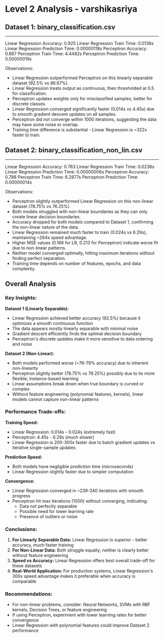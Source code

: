 # Level 2 Analysis - varshikasriya

## Dataset 1: binary_classification.csv
--------------------------------
Linear Regression Accuracy: 0.925
Linear Regression Train Time: 0.0138s
Linear Regression Prediction Time: 0.00000118s
Perceptron Accuracy: 0.867
Perceptron Train Time: 4.4482s
Perceptron Prediction Time: 0.00000019s

Observations:
- Linear Regression outperformed Perceptron on this linearly separable dataset (92.5% vs 86.67%).
- Linear Regression treats output as continuous, then thresholded at 0.5 for classification.
- Perceptron updates weights only for misclassified samples; better for discrete classes.
- Linear Regression converged significantly faster (0.014s vs 4.45s) due to smooth gradient descent updates on all samples.
- Perceptron did not converge within 1000 iterations, suggesting the data may have some noise or overlap.
- Training time difference is substantial - Linear Regression is ~322x faster to train.

## Dataset 2: binary_classification_non_lin.csv
--------------------------------
Linear Regression Accuracy: 0.763
Linear Regression Train Time: 0.0238s
Linear Regression Prediction Time: 0.00000006s
Perceptron Accuracy: 0.788
Perceptron Train Time: 6.2877s
Perceptron Prediction Time: 0.00000014s

Observations:
- Perceptron slightly outperformed Linear Regression on this non-linear dataset (78.75% vs 76.25%).
- Both models struggled with non-linear boundaries as they can only create linear decision boundaries.
- Accuracy dropped for both models compared to Dataset 1, confirming the non-linear nature of the data.
- Linear Regression remained much faster to train (0.024s vs 6.29s), maintaining ~264x speed advantage.
- Higher MSE values (0.168 for LR, 0.213 for Perceptron) indicate worse fit due to non-linear patterns.
- Neither model converged optimally, hitting maximum iterations without finding perfect separation.
- Training time depends on number of features, epochs, and data complexity.

## Overall Analysis

### Key Insights:

**Dataset 1 (Linearly Separable):**
- Linear Regression achieved better accuracy (92.5%) because it optimizes a smooth continuous function
- The data appears mostly linearly separable with minimal noise
- Gradient descent efficiently finds the optimal decision boundary
- Perceptron's discrete updates make it more sensitive to data ordering and noise

**Dataset 2 (Non-Linear):**
- Both models performed worse (~76-79% accuracy) due to inherent non-linearity
- Perceptron slightly better (78.75% vs 76.25%) possibly due to its more flexible, instance-based learning
- Linear assumptions break down when true boundary is curved or complex
- Without feature engineering (polynomial features, kernels), linear models cannot capture non-linear patterns

### Performance Trade-offs:

**Training Speed:**
- Linear Regression: 0.014s - 0.024s (extremely fast)
- Perceptron: 4.45s - 6.29s (much slower)
- Linear Regression is 200-300x faster due to batch gradient updates vs iterative single-sample updates

**Prediction Speed:**
- Both models have negligible prediction time (microseconds)
- Linear Regression slightly faster due to simpler computation

**Convergence:**
- Linear Regression converged in ~239-240 iterations with smooth progress
- Perceptron hit max iterations (1000) without converging, indicating:
  - Data not perfectly separable
  - Possible need for lower learning rate
  - Presence of outliers or noise

### Conclusions:

1. **For Linearly Separable Data:** Linear Regression is superior - better accuracy, much faster training
2. **For Non-Linear Data:** Both struggle equally; neither is clearly better without feature engineering
3. **Speed vs Accuracy:** Linear Regression offers best overall trade-off for these datasets
4. **Real-World Application:** For production systems, Linear Regression's 300x speed advantage makes it preferable when accuracy is comparable

### Recommendations:
- For non-linear problems, consider: Neural Networks, SVMs with RBF kernels, Decision Trees, or feature engineering
- If using Perceptron, experiment with lower learning rates for better convergence
- Linear Regression with polynomial features could improve Dataset 2 performance
